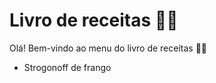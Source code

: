 # Livro de receitas :woman_cook:

Olá! Bem-vindo ao menu do livro de receitas :woman_cook:

- Strogonoff de frango

